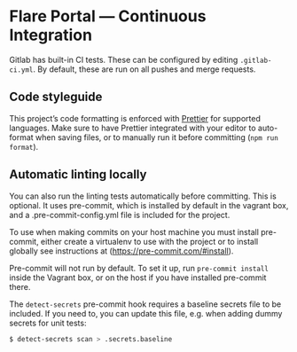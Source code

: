 # Flare Portal — Continuous Integration

Gitlab has built-in CI tests. These can be configured by editing `.gitlab-ci.yml`. By default, these are run on all pushes and merge requests.

## Code styleguide

This project’s code formatting is enforced with [Prettier](https://prettier.io/) for supported languages. Make sure to have Prettier integrated with your editor to auto-format when saving files, or to manually run it before committing (`npm run format`).

## Automatic linting locally

You can also run the linting tests automatically before committing. This is optional. It uses pre-commit, which is installed by default in the vagrant box, and a .pre-commit-config.yml file is included for the project.

To use when making commits on your host machine you must install pre-commit, either create a virtualenv to use with the project or to install globally see instructions at (https://pre-commit.com/#install).

Pre-commit will not run by default. To set it up, run `pre-commit install` inside the Vagrant box, or on the host if you have installed pre-commit there.

The `detect-secrets` pre-commit hook requires a baseline secrets file to be included. If you need to, you can update this file, e.g. when adding dummy secrets for unit tests:

```bash
$ detect-secrets scan > .secrets.baseline
```
